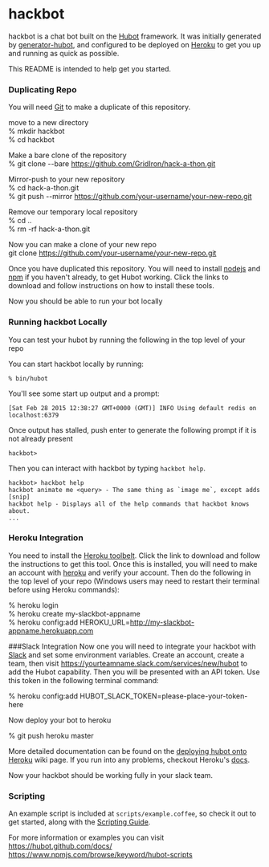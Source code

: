 
# hackbot

hackbot is a chat bot built on the [Hubot][hubot] framework. It was
initially generated by [generator-hubot][generator-hubot], and configured to be
deployed on [Heroku][heroku] to get you up and running as quick as possible.

This README is intended to help get you started. 

[heroku]: http://www.heroku.com
[hubot]: http://hubot.github.com
[generator-hubot]: https://github.com/github/generator-hubot


### Duplicating Repo  

You will need [Git][git] to make a duplicate of this repository. 

move to a new directory  
% mkdir hackbot  
% cd hackbot   
  
Make a bare clone of the repository  
% git clone --bare https://github.com/GridIron/hack-a-thon.git  
 
Mirror-push to your new repository  
% cd hack-a-thon.git  
% git push --mirror https://github.com/your-username/your-new-repo.git   

Remove our temporary local repository  
% cd ..  
% rm -rf hack-a-thon.git     

Now you can make a clone of your new repo  
git clone https://github.com/your-username/your-new-repo.git  

Once you have duplicated this repository. You will need to install [nodejs][nodejs] and [npm][npm] if you haven't already, to get Hubot working. Click the links to download and follow instructions on how to install these tools. 

[git]: https://git-scm.com/book/en/v2/Getting-Started-Installing-Git
[nodejs]: https://nodejs.org/
[npm]: http://blog.npmjs.org/post/85484771375/how-to-install-npm

Now you should be able to run your bot locally

### Running hackbot Locally

You can test your hubot by running the following in the top level of your repo

You can start hackbot locally by running:

    % bin/hubot

You'll see some start up output and a prompt:

    [Sat Feb 28 2015 12:38:27 GMT+0000 (GMT)] INFO Using default redis on localhost:6379

Once output has stalled, push enter to generate the following prompt if it is not already present  

    hackbot>

Then you can interact with hackbot by typing `hackbot help`.

    hackbot> hackbot help
    hackbot animate me <query> - The same thing as `image me`, except adds [snip]
    hackbot help - Displays all of the help commands that hackbot knows about.
    ...

### Heroku Integration
You need to install the [Heroku toolbelt][herokut]. Click the link to download and follow the instructions to get this tool. Once this is installed, you will need to make an account with [heroku][herokuaccount] and verify your account. Then do the following in the top level of your repo (Windows users may need to restart their terminal before using Heroku commands):  

% heroku login  
% heroku create my-slackbot-appname  
% heroku config:add HEROKU_URL=http://my-slackbot-appname.herokuapp.com

###Slack Integration
Now one you will need to integrate your hackbot with [Slack][slack] and set some environment
variables. Create an account, create a team, then visit https://yourteamname.slack.com/services/new/hubot to add the Hubot capability. Then you will be presented with an API token. Use this token in the following terminal command:
  
% heroku config:add HUBOT_SLACK_TOKEN=please-place-your-token-here  

Now deploy your bot to heroku

% git push heroku master   

More detailed documentation can be found on the [deploying hubot onto
Heroku][deploy-heroku] wiki page. If you run into any problems, checkout Heroku's [docs][heroku-node-docs].  

[herokut]: https://toolbelt.heroku.com/ 
[slack]: https://slack.com/
[herokuaccount]: https://www.heroku.com/

Now your hackbot should be working fully in your slack team. 
### Scripting

An example script is included at `scripts/example.coffee`, so check it out to
get started, along with the [Scripting Guide](scripting-docs).

For more information or examples you can visit  
https://hubot.github.com/docs/  
https://www.npmjs.com/browse/keyword/hubot-scripts  

[scripting-docs]: https://github.com/github/hubot/blob/master/docs/scripting.md

[heroku-node-docs]: http://devcenter.heroku.com/articles/node-js
[deploy-heroku]: https://github.com/github/hubot/blob/master/docs/deploying/heroku.md
